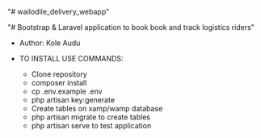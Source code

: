 "# wailodile_delivery_webapp" 

"# Bootstrap & Laravel application to book book and track logistics riders"

- Author: Kole Audu 

- TO INSTALL USE COMMANDS: 
    - Clone repository
    - composer install
    - cp .env.example .env
    - php artisan key:generate 
    - Create tables on xamp/wamp database
    - php artisan migrate to create tables
    - php artisan serve to test application
